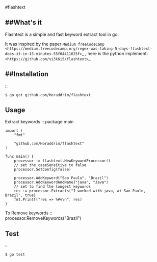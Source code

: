 
#flashtext




##What's it
------------
Flashtext is a simple and fast keyword extract tool in go.

It was inspired by the paper `Medium freeCodeCamp <https://medium.freecodecamp.org/regex-was-taking-5-days-flashtext-does-it-in-15-minutes-55f04411025f>`_
, here is the python implement:`<https://github.com/vi3k6i5/flashtext>`_



##Installation
------------
::

    $ go get github.com/Horaddrim/flashtext



Usage
-----
Extract keywords
::
    package main

    import (
        "fmt"

        "github.com/Horaddrim/flashtext"
    )

    func main() {
        processor := flashtext.NewKeywordProcessor()
        // set the caseSensitive to false
        processor.SetConfig(false)

        processor.AddKeyword("Sao Paulo", "Brazil")
        processor.AddKeywordAndName("java", "Java")
        // set to find the longest keywords
        res := processor.Extracts("I worked with java, at Sao Paulo, Brazil", true)
        fmt.Printf("res => %#v\n", res)
    }

To Remove keywords
::   
    processor.RemoveKeywords("Brazil")

Test
----
::

    $ go test


